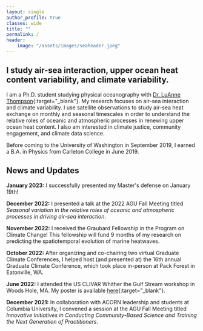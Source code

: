 ```yaml
---
layout: single
author_profile: true
classes: wide
title: ""
permalink: /
header:
    image: "/assets/images/seaheader.jpeg"
---
```


## I study air-sea interaction, upper ocean heat content variability, and climate variability.

I am a Ph.D. student studying physical oceanography with [Dr. LuAnne Thompson](https://www.ocean.washington.edu/home/LuAnne+Thompson){:target="_blank"}. My research focuses on air-sea interaction and climate variability. I use satellite observations to study air-sea heat exchange on monthly and seasonal timescales in order to understand the relative roles of oceanic and atmospheric processes in renewing upper ocean heat content. I also am interested in climate justice, community engagement, and climate data science.

Before coming to the University of Washington in September 2019, I earned a B.A. in Physics from Carleton College in June 2019.

## News and Updates

__January 2023:__ I successfully presented my Master's defense on January 19th!

__December 2022:__ I presented a talk at the 2022 AGU Fall Meeting titled _Seasonal variation in the relative roles of oceanic and atmospheric processes in driving air-sea interaction_.

__November 2022:__ I received the Graubard Fellowship in the Program on Climate Change! This fellowship will fund 9 months of my research on predicting the spatiotemporal evolution of marine heatwaves.

<!-- __November 2022:__ Attended the Grid SST Hackathon at the University of Washington. -->

__October 2022:__ After organizing and co-chairing two virtual Graduate Climate Conferences, I helped host (and presented at) the 16th annual Graduate Climate Conference, which took place in-person at Pack Forest in Eatonville, WA.

<!-- __August 2022:__ Attended the NASA Summer School on Satellite Observations and Climate Models at Caltech. -->

__June 2022:__ I attended the US CLIVAR Whither the Gulf Stream workshop in Woods Hole, MA. My poster is available [here](https://usclivar.org/sites/default/files/2022/posters/Cohen-Jacob-Poster.pdf){:target="_blank"}.

<!-- __March 2022:__ Presented an oral presentation at the 2022 Ocean Sciences Meeting titled _Seasonal Variation in the Effective Depth of Air-Sea Interaction_. -->

__December 2021:__ In collaboration with ACORN leadership and students at Columbia University, I convened a session at the AGU Fall Meeting titled _Innovative Initiatives in Conducting Community-Based Science and Training the Next Generation of Practitioners_.

<!-- __November 2021:__ Presented my third-year talk at the Oceanography Graduate Student Symposium titled _The Effective Depth of Air-Sea Interaction_. -->

<!-- __October 2021:__ Successfully chaired the second virtual and 15th annual Graduate Climate Conference! I also presented a poster on my research at the conference. -->

<!-- __April 2021:__ Presented a lightning talk at the Northwest Climate Conference titled _Actionable Community-Oriented Research eNgagement (ACORN) with the UW Program on Climate Change_. -->